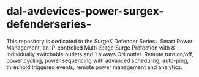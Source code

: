 # dal-avdevices-power-surgex-defenderseries-
This repository is dedicated to the SurgeX Defender Series+ Smart Power Management, an IP-controlled Multi-Stage Surge Protection with 8 individually switchable outlets and 1 always ON outlet. Remote turn on/off, power cycling, power sequencing with advanced scheduling, auto-ping, threshold triggered events, remote power management and analytics.
